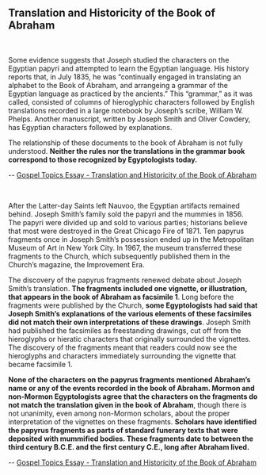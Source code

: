 ## Translation and Historicity of the Book of Abraham

<br>

Some evidence suggests that Joseph studied the characters on the Egyptian papyri and attempted to learn the Egyptian language. His history reports that, in July 1835, he was “continually engaged in translating an alphabet to the Book of Abraham, and arrangeing a grammar of the Egyptian language as practiced by the ancients.” This “grammar,” as it was called, consisted of columns of hieroglyphic characters followed by English translations recorded in a large notebook by Joseph’s scribe, William W. Phelps. Another manuscript, written by Joseph Smith and Oliver Cowdery, has Egyptian characters followed by explanations.

The relationship of these documents to the book of Abraham is not fully understood. **Neither the rules nor the translations in the grammar book correspond to those recognized by Egyptologists today.**

-- [Gospel Topics Essay - Translation and Historicity of the Book of Abraham](https://www.churchofjesuschrist.org/study/manual/gospel-topics-essays/translation-and-historicity-of-the-book-of-abraham)

<br>

After the Latter-day Saints left Nauvoo, the Egyptian artifacts remained behind. Joseph Smith’s family sold the papyri and the mummies in 1856. The papyri were divided up and sold to various parties; historians believe that most were destroyed in the Great Chicago Fire of 1871. Ten papyrus fragments once in Joseph Smith’s possession ended up in the Metropolitan Museum of Art in New York City. In 1967, the museum transferred these fragments to the Church, which subsequently published them in the Church’s magazine, the Improvement Era.

The discovery of the papyrus fragments renewed debate about Joseph Smith’s translation. **The fragments included one vignette, or illustration, that appears in the book of Abraham as facsimile 1**. Long before the fragments were published by the Church, **some Egyptologists had said that Joseph Smith’s explanations of the various elements of these facsimiles did not match their own interpretations of these drawings**. Joseph Smith had published the facsimiles as freestanding drawings, cut off from the hieroglyphs or hieratic characters that originally surrounded the vignettes. The discovery of the fragments meant that readers could now see the hieroglyphs and characters immediately surrounding the vignette that became facsimile 1.

**None of the characters on the papyrus fragments mentioned Abraham’s name or any of the events recorded in the book of Abraham. Mormon and non-Mormon Egyptologists agree that the characters on the fragments do not match the translation given in the book of Abraham**, though there is not unanimity, even among non-Mormon scholars, about the proper interpretation of the vignettes on these fragments. **Scholars have identified the papyrus fragments as parts of standard funerary texts that were deposited with mummified bodies. These fragments date to between the third century B.C.E. and the first century C.E., long after Abraham lived.**

-- [Gospel Topics Essay - Translation and Historicity of the Book of Abraham](https://www.churchofjesuschrist.org/study/manual/gospel-topics-essays/translation-and-historicity-of-the-book-of-abraham)

<br>
